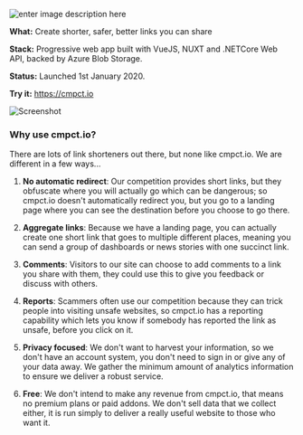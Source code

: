 
  
  

![enter image description here](https://cmpct.azureedge.net/logo--light.png)

**What:** Create shorter, safer, better links you can share

**Stack:** Progressive web app built with VueJS, NUXT and .NETCore Web API, backed by Azure Blob Storage.

**Status:** Launched 1st January 2020.

**Try it:** https://cmpct.io

![Screenshot](https://cmpct.azureedge.net/marketing/dark-en.png)  

### Why use cmpct.io?
There are lots of link shorteners out there, but none like cmpct.io. We are different in a few ways...

1.  **No automatic redirect**: Our competition provides short links, but they obfuscate where you will actually go which can be dangerous; so cmpct.io doesn't automatically redirect you, but you go to a landing page where you can see the destination before you choose to go there.
2. **Aggregate links**: Because we have a landing page, you can actually create one short link that goes to multiple different places, meaning you can send a group of dashboards or news stories with one succinct link.

3.  **Comments**: Visitors to our site can choose to add comments to a link you share with them, they could use this to give you feedback or discuss with others.

4.  **Reports**: Scammers often use our competition because they can trick people into visiting unsafe websites, so cmpct.io has a reporting capability which lets you know if somebody has reported the link as unsafe, before you click on it.

5.  **Privacy focused**: We don't want to harvest your information, so we don't have an account system, you don't need to sign in or give any of your data away. We gather the minimum amount of analytics information to ensure we deliver a robust service.

6.  **Free**: We don't intend to make any revenue from cmpct.io, that means no premium plans or paid addons. We don't sell data that we collect either, it is run simply to deliver a really useful website to those who want it.
